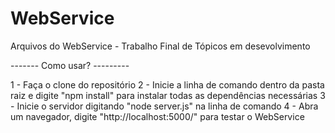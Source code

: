# WebService
Arquivos do WebService - Trabalho Final de Tópicos em desevolvimento 


------- Como usar? ---------

1 - Faça o clone do repositório
2 - Inicie a linha de comando dentro da pasta raiz e digite "npm install" para instalar todas as dependências necessárias
3 - Inicie o servidor digitando "node server.js" na linha de comando
4 - Abra um navegador, digite "http://localhost:5000/" para testar o WebService
